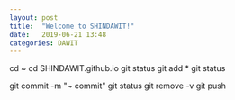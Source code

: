 ```yaml
---
layout: post
title:  "Welcome to SHINDAWIT!"
date:   2019-06-21 13:48
categories: DAWIT
---
```

cd ~
cd SHINDAWIT.github.io
git status
git add *
git status

git commit -m "~ commit"
git status
git remove -v
git push